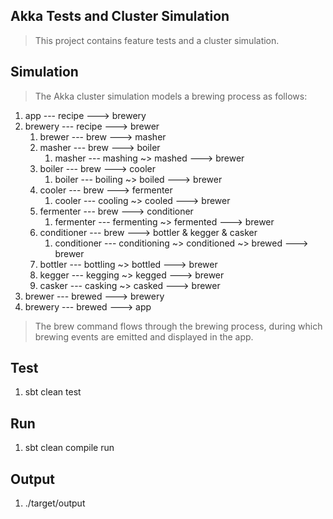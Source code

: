 Akka Tests and Cluster Simulation
---------------------------------
>This project contains feature tests and a cluster simulation.

Simulation
----------
>The Akka cluster simulation models a brewing process as follows:

1. app --- recipe ---> brewery
2. brewery --- recipe ---> brewer
    1. brewer --- brew ---> masher
    2. masher --- brew ---> boiler
        1. masher --- mashing ~> mashed ---> brewer
    3. boiler --- brew ---> cooler
        1. boiler --- boiling ~> boiled ---> brewer
    4. cooler --- brew ---> fermenter
        1. cooler --- cooling ~> cooled ---> brewer
    5. fermenter --- brew ---> conditioner
        1. fermenter --- fermenting ~> fermented ---> brewer
    6. conditioner --- brew ---> bottler & kegger & casker
        1. conditioner --- conditioning ~> conditioned ~> brewed ---> brewer
    7. bottler --- bottling ~> bottled ---> brewer
    8. kegger --- kegging ~> kegged ---> brewer
    9. casker --- casking ~> casked ---> brewer
3. brewer --- brewed ---> brewery
4. brewery --- brewed ---> app

>The brew command flows through the brewing process, during which brewing events are emitted and displayed in the app.

Test
----
1. sbt clean test

Run
---
1. sbt clean compile run

Output
------
1. ./target/output